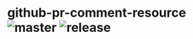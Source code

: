 # github-pr-comment-resource ![master](https://github.com/mtharrison/github-pr-comment-resource/workflows/Master/badge.svg?branch=master) ![release](https://img.shields.io/github/v/release/mtharrison/github-pr-comment-resource)

